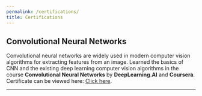 ```yaml
---
permalink: /certifications/
title: Certifications
---
```


## **Convolutional Neural Networks**

Convolutional neural networks are widely used in modern computer vision algorithms for extracting features from an image. Learned the basics of CNN and the existing deep learning computer vision algorithms in the course **Convolutional Neural Networks** by **DeepLearning.AI** and **Coursera**.
<br>Certificate can be viewed here: <a href="https://coursera.org/share/1d4521886e2023a991e44b79e51e41af">Click here</a>.

---
